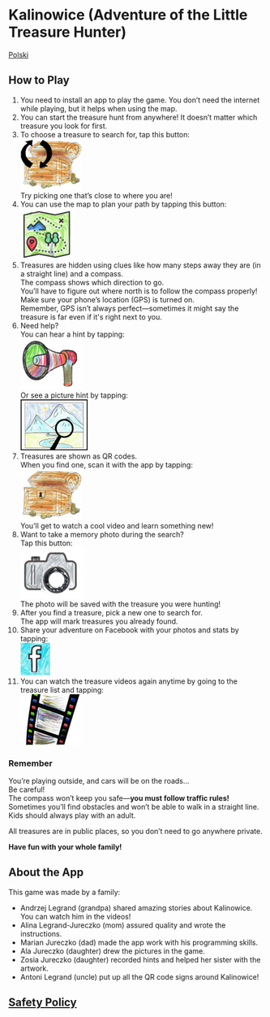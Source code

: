 # Kalinowice (Adventure of the Little Treasure Hunter)

[Polski](README.md)

## How to Play

1. You need to install an app to play the game. You don’t need the internet while playing, but it helps when using the map.
2. You can start the treasure hunt from anywhere! It doesn’t matter which treasure you look for first.
3. To choose a treasure to search for, tap this button:  
   ![picture](img/change_chest.png)  
   Try picking one that’s close to where you are!
4. You can use the map to plan your path by tapping this button:  
   ![picture](img/map.png)
5. Treasures are hidden using clues like how many steps away they are (in a straight line) and a compass.  
   The compass shows which direction to go.  
   You’ll have to figure out where north is to follow the compass properly!  
   Make sure your phone’s location (GPS) is turned on.  
   Remember, GPS isn’t always perfect—sometimes it might say the treasure is far even if it's right next to you.
6. Need help?  
   You can hear a hint by tapping:  
   ![picture](img/megaphone.png)  
   Or see a picture hint by tapping:  
   ![picture](img/show_photo.png)
7. Treasures are shown as QR codes.  
   When you find one, scan it with the app by tapping:  
   ![picture](img/chest.png)  
   You’ll get to watch a cool video and learn something new!
8. Want to take a memory photo during the search?  
   Tap this button:  
   ![picture](img/camera_do_photo.png)  
   The photo will be saved with the treasure you were hunting!
9. After you find a treasure, pick a new one to search for.  
   The app will mark treasures you already found.
10. Share your adventure on Facebook with your photos and stats by tapping:  
    ![picture](img/facebook.png)
11. You can watch the treasure videos again anytime by going to the treasure list and tapping:  
    ![picture](img/movie.png)

### Remember

You’re playing outside, and cars will be on the roads...  
Be careful!  
The compass won’t keep you safe—**you must follow traffic rules!**  
Sometimes you’ll find obstacles and won’t be able to walk in a straight line.  
Kids should always play with an adult.

All treasures are in public places, so you don’t need to go anywhere private.

**Have fun with your whole family!**

## About the App

This game was made by a family:

- Andrzej Legrand (grandpa) shared amazing stories about Kalinowice. You can watch him in the videos!
- Alina Legrand-Jureczko (mom) assured quality and wrote the instructions.
- Marian Jureczko (dad) made the app work with his programming skills.
- Ala Jureczko (daughter) drew the pictures in the game.
- Zosia Jureczko (daughter) recorded hints and helped her sister with the artwork.
- Antoni Legrand (uncle) put up all the QR code signs around Kalinowice!

## [Safety Policy](https://p-kalinowice-little-treasure-hunter.netlify.app/#/README_en)
